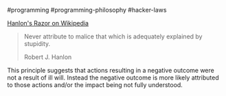#programming #programming-philosophy #hacker-laws


[Hanlon's Razor on Wikipedia](https://en.wikipedia.org/wiki/Hanlon%27s_razor)

> Never attribute to malice that which is adequately explained by stupidity.
> 
> Robert J. Hanlon

This principle suggests that actions resulting in a negative outcome were not a result of ill will. Instead the negative outcome is more likely attributed to those actions and/or the impact being not fully understood.